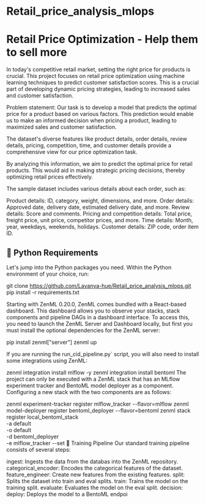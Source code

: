 # Retail_price_analysis_mlops

# Retail Price Optimization - Help them to sell more

In today's competitive retail market, setting the right price for products is crucial. This project focuses on retail price optimization using machine learning techniques to predict customer satisfaction scores. This is a crucial part of developing dynamic pricing strategies, leading to increased sales and customer satisfaction.

Problem statement: Our task is to develop a model that predicts the optimal price for a product based on various factors. This prediction would enable us to make an informed decision when pricing a product, leading to maximized sales and customer satisfaction.

The dataset's diverse features like product details, order details, review details, pricing, competition, time, and customer details provide a comprehensive view for our price optimization task.

By analyzing this information, we aim to predict the optimal price for retail products. This would aid in making strategic pricing decisions, thereby optimizing retail prices effectively.

The sample dataset includes various details about each order, such as:

Product details: ID, category, weight, dimensions, and more.
Order details: Approved date, delivery date, estimated delivery date, and more.
Review details: Score and comments.
Pricing and competition details: Total price, freight price, unit price, competitor prices, and more.
Time details: Month, year, weekdays, weekends, holidays.
Customer details: ZIP code, order item ID.

## 🐍 Python Requirements
Let's jump into the Python packages you need. Within the Python environment of your choice, run:

git clone https://github.com/Lavanya-hue/Retail_price_analysis_mlops.git
pip install -r requirements.txt

Starting with ZenML 0.20.0, ZenML comes bundled with a React-based dashboard. This dashboard allows you to observe your stacks, stack components and pipeline DAGs in a dashboard interface. To access this, you need to launch the ZenML Server and Dashboard locally, but first you must install the optional dependencies for the ZenML server:

pip install zenml["server"]
zenml up

If you are running the run_cid_pipeline.py` script, you will also need to install some integrations using ZenML:

zenml integration install mlflow -y
zenml integration install bentoml
The project can only be executed with a ZenML stack that has an MLflow experiment tracker and BentoML model deployer as a component. Configuring a new stack with the two components are as follows:

zenml experiment-tracker register mlflow_tracker --flavor=mlflow
zenml model-deployer register bentoml_deployer --flavor=bentoml
zenml stack register local_bentoml_stack \
  -a default \
  -o default \
  -d bentoml_deployer \
  -e mlflow_tracker
  --set
🚀 Training Pipeline
Our standard training pipeline consists of several steps:

ingest: Ingests the data from the databas into the ZenML repository.
categorical_encoder: Encodes the categorical features of the dataset.
feature_engineer: Create new features from the existing features.
split: Splits the dataset into train and eval splits.
train: Trains the model on the training split.
evaluate: Evaluates the model on the eval split.
decision:
deploy: Deploys the model to a BentoML endpoi